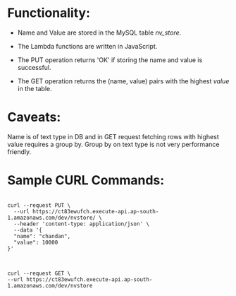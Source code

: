   

# Functionality:

- Name and Value are stored in the MySQL table *nv_store*.

- The Lambda functions are written in JavaScript.

- The PUT operation returns 'OK' if storing the name and value is successful.

- The GET operation returns the (name, value) pairs with the highest *value* in the table.

 # Caveats:

 Name is of text type in DB and in GET request fetching rows with highest value requires a group by.
 Group by on text type is not very performance friendly.


# Sample CURL Commands:
 
```shell

curl --request PUT \
  --url https://ct83ewufch.execute-api.ap-south-1.amazonaws.com/dev/nvstore/ \
  --header 'content-type: application/json' \
  --data '{
  "name": "chandan",
  "value": 10000
}'



curl --request GET \
--url https://ct83ewufch.execute-api.ap-south-1.amazonaws.com/dev/nvstore
